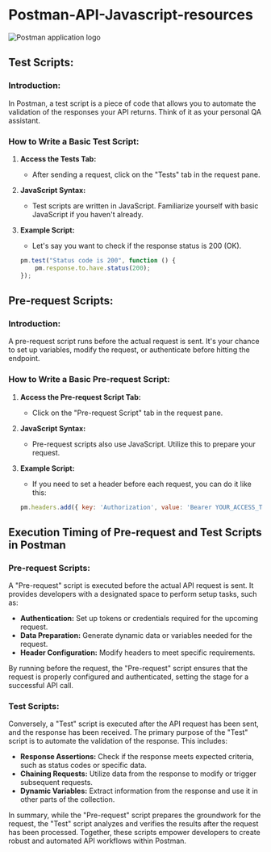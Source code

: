 # Postman-API-Javascript-resources
![Postman application logo]([Isolated.png](https://upload.wikimedia.org/wikipedia/commons/c/c2/Postman_%28software%29.png) "Postman application logo")

## Test Scripts:

### Introduction:
In Postman, a test script is a piece of code that allows you to automate the validation of the responses your API returns. Think of it as your personal QA assistant.

### How to Write a Basic Test Script:
1. **Access the Tests Tab:**
   - After sending a request, click on the "Tests" tab in the request pane.

2. **JavaScript Syntax:**
   - Test scripts are written in JavaScript. Familiarize yourself with basic JavaScript if you haven't already.

3. **Example Script:**
   - Let's say you want to check if the response status is 200 (OK).
   ```javascript
   pm.test("Status code is 200", function () {
       pm.response.to.have.status(200);
   });
   ```

## Pre-request Scripts:

### Introduction:
A pre-request script runs before the actual request is sent. It's your chance to set up variables, modify the request, or authenticate before hitting the endpoint.

### How to Write a Basic Pre-request Script:
1. **Access the Pre-request Script Tab:**
   - Click on the "Pre-request Script" tab in the request pane.

2. **JavaScript Syntax:**
   - Pre-request scripts also use JavaScript. Utilize this to prepare your request.

3. **Example Script:**
   - If you need to set a header before each request, you can do it like this:
   ```javascript
   pm.headers.add({ key: 'Authorization', value: 'Bearer YOUR_ACCESS_TOKEN' });
   ```

## Execution Timing of Pre-request and Test Scripts in Postman

### Pre-request Scripts:

A "Pre-request" script is executed before the actual API request is sent. It provides developers with a designated space to perform setup tasks, such as:

- **Authentication:** Set up tokens or credentials required for the upcoming request.
- **Data Preparation:** Generate dynamic data or variables needed for the request.
- **Header Configuration:** Modify headers to meet specific requirements.

By running before the request, the "Pre-request" script ensures that the request is properly configured and authenticated, setting the stage for a successful API call.

### Test Scripts:

Conversely, a "Test" script is executed after the API request has been sent, and the response has been received. The primary purpose of the "Test" script is to automate the validation of the response. This includes:

- **Response Assertions:** Check if the response meets expected criteria, such as status codes or specific data.
- **Chaining Requests:** Utilize data from the response to modify or trigger subsequent requests.
- **Dynamic Variables:** Extract information from the response and use it in other parts of the collection.

In summary, while the "Pre-request" script prepares the groundwork for the request, the "Test" script analyzes and verifies the results after the request has been processed. Together, these scripts empower developers to create robust and automated API workflows within Postman.
